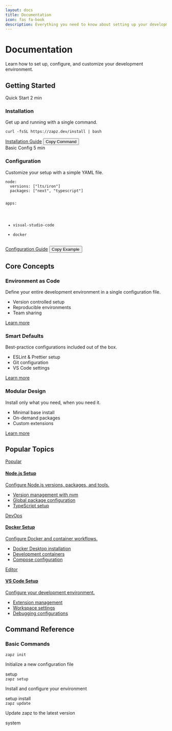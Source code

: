 ```yaml
---
layout: docs
title: Documentation
icon: fas fa-book
description: Everything you need to know about setting up your development environment
---
```


<div class="docs-header">
  <div class="docs-intro">
    <div class="icon-wrap">
      <i class="fas fa-graduation-cap"></i>
    </div>
    <div class="content">
      <h1>Documentation</h1>
      <p>Learn how to set up, configure, and customize your development environment.</p>
    </div>
  </div>
</div>

## Getting Started

<div class="quick-start-grid">
  <div class="quick-start-card">
    <div class="card-header">
      <div class="card-icon">
        <i class="fas fa-bolt"></i>
      </div>
      <div class="card-meta">
        <span class="tag">Quick Start</span>
        <span class="time">2 min</span>
      </div>
    </div>
    <h3>Installation</h3>
    <p>Get up and running with a single command.</p>
    <div class="code-preview">
      <pre><code class="language-bash">curl -fsSL https://zapz.dev/install | bash</code></pre>
    </div>
    <div class="card-actions">
      <a href="/docs/installation" class="btn-primary">Installation Guide</a>
      <button class="btn-secondary copy-btn">Copy Command</button>
    </div>
  </div>

  <div class="quick-start-card">
    <div class="card-header">
      <div class="card-icon">
        <i class="fas fa-code"></i>
      </div>
      <div class="card-meta">
        <span class="tag">Basic Config</span>
        <span class="time">5 min</span>
      </div>
    </div>
    <h3>Configuration</h3>
    <p>Customize your setup with a simple YAML file.</p>
    <div class="code-preview">
      <pre><code class="language-yaml">node:
  versions: ["lts/iron"]
  packages: ["next", "typescript"]

apps:
  - visual-studio-code
  - docker</code></pre>
    </div>
    <div class="card-actions">
      <a href="/docs/configuration" class="btn-primary">Configuration Guide</a>
      <button class="btn-secondary copy-btn">Copy Example</button>
    </div>
  </div>
</div>

## Core Concepts

<div class="concepts-grid">
  <div class="concept-card">
    <div class="concept-icon">
      <i class="fas fa-layer-group"></i>
    </div>
    <h3>Environment as Code</h3>
    <p>Define your entire development environment in a single configuration file.</p>
    <ul class="concept-features">
      <li>Version controlled setup</li>
      <li>Reproducible environments</li>
      <li>Team sharing</li>
    </ul>
    <a href="/docs/concepts/environment" class="learn-more">
      Learn more <i class="fas fa-arrow-right"></i>
    </a>
  </div>

  <div class="concept-card">
    <div class="concept-icon">
      <i class="fas fa-box-open"></i>
    </div>
    <h3>Smart Defaults</h3>
    <p>Best-practice configurations included out of the box.</p>
    <ul class="concept-features">
      <li>ESLint & Prettier setup</li>
      <li>Git configuration</li>
      <li>VS Code settings</li>
    </ul>
    <a href="/docs/concepts/defaults" class="learn-more">
      Learn more <i class="fas fa-arrow-right"></i>
    </a>
  </div>

  <div class="concept-card">
    <div class="concept-icon">
      <i class="fas fa-puzzle-piece"></i>
    </div>
    <h3>Modular Design</h3>
    <p>Install only what you need, when you need it.</p>
    <ul class="concept-features">
      <li>Minimal base install</li>
      <li>On-demand packages</li>
      <li>Custom extensions</li>
    </ul>
    <a href="/docs/concepts/modularity" class="learn-more">
      Learn more <i class="fas fa-arrow-right"></i>
    </a>
  </div>
</div>

## Popular Topics

<div class="topics-grid">
  <a href="/docs/guides/node" class="topic-card">
    <div class="topic-header">
      <i class="fab fa-node-js"></i>
      <span class="tag">Popular</span>
    </div>
    <h4>Node.js Setup</h4>
    <p>Configure Node.js versions, packages, and tools.</p>
    <ul class="topic-features">
      <li>Version management with nvm</li>
      <li>Global package configuration</li>
      <li>TypeScript setup</li>
    </ul>
  </a>

  <a href="/docs/guides/docker" class="topic-card">
    <div class="topic-header">
      <i class="fab fa-docker"></i>
      <span class="tag">DevOps</span>
    </div>
    <h4>Docker Setup</h4>
    <p>Configure Docker and container workflows.</p>
    <ul class="topic-features">
      <li>Docker Desktop installation</li>
      <li>Development containers</li>
      <li>Compose configuration</li>
    </ul>
  </a>

  <a href="/docs/guides/vscode" class="topic-card">
    <div class="topic-header">
      <i class="fas fa-code"></i>
      <span class="tag">Editor</span>
    </div>
    <h4>VS Code Setup</h4>
    <p>Configure your development environment.</p>
    <ul class="topic-features">
      <li>Extension management</li>
      <li>Workspace settings</li>
      <li>Debugging configurations</li>
    </ul>
  </a>
</div>

## Command Reference

<div class="command-section">
  <div class="command-group">
    <h3>Basic Commands</h3>
    <div class="command-list">
      <div class="command-item">
        <code>zapz init</code>
        <p>Initialize a new configuration file</p>
        <div class="command-tags">
          <span class="tag">setup</span>
        </div>
      </div>
      <div class="command-item">
        <code>zapz setup</code>
        <p>Install and configure your environment</p>
        <div class="command-tags">
          <span class="tag">setup</span>
          <span class="tag">install</span>
        </div>
      </div>
      <div class="command-item">
        <code>zapz update</code>
        <p>Update zapz to the latest version</p>
        <div class="command-tags">
          <span class="tag">system</span>
        </div>
      </div>
    </div>
  </div>
</div>
